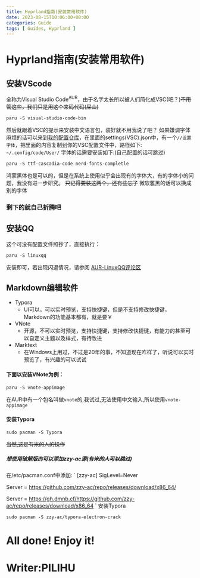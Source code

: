 ```yaml
---
title: Hyprland指南(安装常用软件)
date: 2023-08-15T10:06:00+08:00
categories: Guide
tags: [ Guides, Hyprland ]
---
```


# Hyprland指南(安装常用软件)
## 安装VScode
全称为Visual Studio Code<sup>AUR</sup>，由于名字太长所以被人们简化成VSC(吧？)~~不用管这些，我们只是用这个来码代码(屎山)~~
```
paru -S visual-studio-code-bin
```
然后就跟着VSC的提示来安装中文语言包，装好就不用我说了吧？
如果嫌调字体麻烦的话可以来到[我的配置仓库](https://github.com/PILIHU2022/My-Arch-configs)，在里面的settings(VSC).json中，有一个`//设置字体`，把里面的内容复制到你的VSC配置文件中，路径如下:
`~/.config/code/User/`
字体的话需要安装如下:(自己配置的话可跳过)
```
paru -S ttf-cascadia-code nerd-fonts-completle 
```
鸿蒙黑体也是可以的，但是在系统上使用似乎会出现有的字体大，有的字体小的问题，我没有进一步研究。
~~只记得要装这两个，还有些忘了~~
微软雅黑的话可以换成别的字体
### 剩下的就自己折腾吧

## 安装QQ
这个可没有配置文件照抄了，直接执行：
```
paru -S linuxqq
```
安装即可，若出现闪退情况，请参阅
[AUR-LinuxQQ评论区](https://aur.archlinux.org/packages/linuxqq)
## Markdown编辑软件
- Typora
   - UI可以，可以实时预览，支持快捷键，但是不支持修改快捷键，Markdown的功能基本都有，就是要￥
- VNote
   - 开源，不可以实时预览，支持快捷键，支持修改快捷键，有能力的甚至可以自定义主题以及样式，有待改进
- Marktext
   - 在Windows上用过，不过是20年的事，不知道现在咋样了，听说可以实时预览了，有兴趣的可以试试

#### 下面以安装VNote为例：
```
paru -S vnote-appimage
```
在AUR中有一个包名叫做`vnote`的,我试过,无法使用中文输入,所以使用`vnote-appimage`
#### 安装Typora
```
sudo pacman -S Typora
```
~~当然,这是有米的人的操作~~
##### 想使用破解版的可以添加zzy-ac源(~~有米的人可以跳过~~)
在/etc/pacman.conf中添加:
`
[zzy-ac]
SigLevel=Never

Server = https://github.com/zzy-ac/repo/releases/download/x86_64/

Server = https://gh.dmnb.cf/https://github.com/zzy-ac/repo/releases/download/x86_64
`
安装Typora
```
sudo pacman -S zzy-ac/typora-electron-crack
```

# All done! Enjoy it!
# Writer:PILIHU
